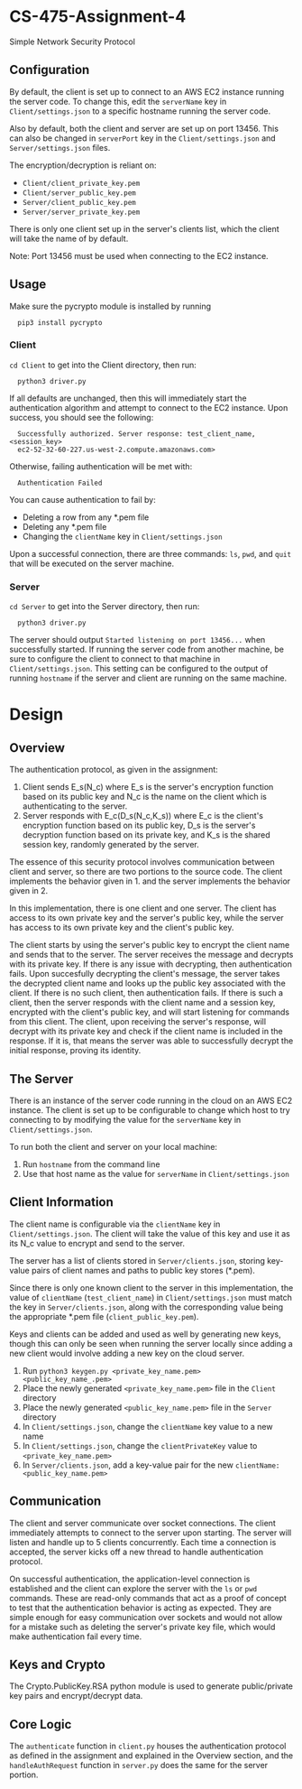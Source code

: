 [//]: # (Kevin Chen)
[//]: # (Assignment 4)
[//]: # (CS 475)

# CS-475-Assignment-4
Simple Network Security Protocol


## Configuration
By default, the client is set up to connect to an AWS EC2 instance running the server code. To change this, edit the `serverName` key in `Client/settings.json` to a specific hostname running the server code.

Also by default, both the client and server are set up on port 13456. This can also be changed in `serverPort` key in the `Client/settings.json` and `Server/settings.json` files.

The encryption/decryption is reliant on:
- `Client/client_private_key.pem`
- `Client/server_public_key.pem`
- `Server/client_public_key.pem`
- `Server/server_private_key.pem`

There is only one client set up in the server's clients list, which the client will take the name of by default.

Note: Port 13456 must be used when connecting to the EC2 instance.


## Usage
Make sure the pycrypto module is installed by running 
  ```
    pip3 install pycrypto
  ```

### Client

`cd Client` to get into the Client directory, then run:
  ```
    python3 driver.py
  ```
If all defaults are unchanged, then this will immediately start the authentication algorithm and attempt to connect to the EC2 instance. Upon success, you should see the following:

  ```
    Successfully authorized. Server response: test_client_name,<session_key>
    ec2-52-32-60-227.us-west-2.compute.amazonaws.com>
  ```

Otherwise, failing authentication will be met with:
  ```
    Authentication Failed
  ```
You can cause authentication to fail by:
- Deleting a row from any *.pem file
- Deleting any *.pem file
- Changing the `clientName` key in `Client/settings.json`

Upon a successful connection, there are three commands: `ls`, `pwd`, and `quit` that will be executed on the server machine.

### Server
`cd Server` to get into the Server directory, then run:
  ```
    python3 driver.py
  ```

The server should output `Started listening on port 13456...` when successfully started. 
If running the server code from another machine, be sure to configure the client to connect to that machine in `Client/settings.json`. This setting can be configured to the output of running `hostname` if the server and client are running on the same machine.


# Design
## Overview
The authentication protocol, as given in the assignment:

1. Client sends  E_s(N_c) where  E_s is the server's encryption function based on its public key and  N_c is the name on the client which is authenticating to the server.
2. Server responds with  E_c(D_s(N_c,K_s)) where  E_c is the client's encryption function based on its public key,  D_s is the server's decryption function based on its private key, and K_s is the shared session key, randomly generated by the server.

The essence of this security protocol involves communication between client and server, so there are two portions to the source code. The client implements the behavior given in 1. and the server implements the behavior given in 2.

In this implementation, there is one client and one server. The client has access to its own private key and the server's public key, while the server has access to its own private key and the client's public key.

The client starts by using the server's public key to encrypt the client name and sends that to the server. The server receives the message and decrypts with its private key. If there is any issue with decrypting, then authentication fails. Upon succesfully decrypting the client's message, the server takes the decrypted client name and looks up the public key associated with the client. If there is no such client, then authentication fails. If there is such a client, then the server responds with the client name and a session key, encrypted with the client's public key, and will start listening for commands from this client. The client, upon receiving the server's response, will decrypt with its private key and check if the client name is included in the response. If it is, that means the server was able to successfully decrypt the initial response, proving its identity.

## The Server
There is an instance of the server code running in the cloud on an AWS EC2 instance. The client is set up to be configurable to change which host to try connecting to by modifying the value for the `serverName` key in `Client/settings.json`. 

To run both the client and server on your local machine:
1. Run `hostname` from the command line
2. Use that host name as the value for `serverName` in `Client/settings.json`

## Client Information
The client name is configurable via the `clientName` key in `Client/settings.json`. The client will take the value of this key and use it as its N_c value to encrypt and send to the server.

The server has a list of clients stored in `Server/clients.json`, storing key-value pairs of client names and paths to public key stores (*.pem).

Since there is only one known client to the server in this implementation, the value of `clientName` (`test_client_name`) in `Client/settings.json` must match the key in `Server/clients.json`, along with the corresponding value being the appropriate *.pem file (`client_public_key.pem`).

Keys and clients can be added and used as well by generating new keys, though this can only be seen when running the server locally since adding a new client would involve adding a new key on the cloud server. 
1. Run `python3 keygen.py <private_key_name.pem> <public_key_name_.pem>`
2. Place the newly generated `<private_key_name.pem>` file in the `Client` directory
3. Place the newly generated `<public_key_name.pem>` file in the `Server` directory
4. In `Client/settings.json`, change the `clientName` key value to a new name
5. In `Client/settings.json`, change the `clientPrivateKey` value to `<private_key_name.pem>`
6. In `Server/clients.json`, add a key-value pair for the new `clientName: <public_key_name.pem>`

## Communication
The client and server communicate over socket connections. The client immediately attempts to connect to the server upon starting. The server will listen and handle up to 5 clients concurrently. Each time a connection is accepted, the server kicks off a new thread to handle authentication protocol.

On successful authentication, the application-level connection is established and the client can explore the server with the `ls` or `pwd` commands. These are read-only commands that act as a proof of concept to test that the authentication behavior is acting as expected. They are simple enough for easy communication over sockets and would not allow for a mistake such as deleting the server's private key file, which would make authentication fail every time.

## Keys and Crypto
The Crypto.PublicKey.RSA python module is used to generate public/private key pairs and encrypt/decrypt data.

## Core Logic
The `authenticate` function in `client.py` houses the authentication protocol as defined in the assignment and explained in the Overview section, and the `handleAuthRequest` function in `server.py` does the same for the server portion.
